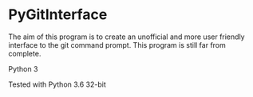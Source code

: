 # PyGitInterface
The aim of this program is to create an unofficial and more user friendly interface to the git command prompt. This program is still far from complete. 

Python 3

Tested with Python 3.6 32-bit
